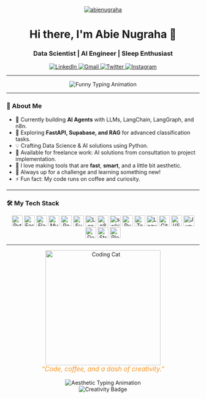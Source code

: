 <div align="center">
  <a href="https://github.com/Aabie">
    <img src="https://komarev.com/ghpvc/?username=abienugraha&label=Profile%20views&color=0e75b6&style=flat-square" alt="abienugraha" />
  </a>
  </div>

  <h1 align="center">Hi there, I'm Abie Nugraha 👋</h1>
  <h3 align="center">Data Scientist | AI Engineer | Sleep Enthusiast</h3>

  <p align="center">
    <a href="https://www.linkedin.com/in/aabienugraha/" target="_blank">
      <img src="https://img.shields.io/badge/LinkedIn-0077B5?style=for-the-badge&logo=linkedin&logoColor=white" alt="LinkedIn">
    </a>
    <a href="mailto:aabienugraha@gmail.com" target="_blank">
      <img src="https://img.shields.io/badge/Gmail-D14836?style=for-the-badge&logo=gmail&logoColor=white" alt="Gmail">
    </a>
    <a href="https://twitter.com/aabienugraha" target="_blank">
      <img src="https://img.shields.io/badge/Twitter-1DA1F2?style=for-the-badge&logo=twitter&logoColor=white" alt="Twitter">
    </a>
    <a href="https://www.instagram.com/aabienugraha/" target="_blank">
      <img src="https://img.shields.io/badge/Instagram-E4405F?style=for-the-badge&logo=instagram&logoColor=white" alt="Instagram">
    </a>
  </p>

---

  <p align="center">
    <img src="https://readme-typing-svg.demolab.com?font=Fira+Code&size=24&pause=1000&color=F7931E&center=true&vCenter=true&width=435&lines=I+code+so+my+coffee+doesn't+feel+lonely.;AI+is+my+spirit+animal.;%F0%9F%91%BD+%F0%9F%92%A1+%F0%9F%92%BB;Turning+data+into+magic.;Building+cool+stuff+with+cool+tech!;Stay+curious,+stay+creative." alt="Funny Typing Animation" />
  </p>

---

### 🚀 About Me

- 🔭 Currently building **AI Agents** with LLMs, LangChain, LangGraph, and n8n.
- 🌱 Exploring **FastAPI, Supabase, and RAG** for advanced classification tasks.
- 💡 Crafting Data Science & AI solutions using Python.
- 💼 Available for freelance work: AI solutions from consultation to project implementation.
- 🎨 I love making tools that are **fast**, **smart**, and a little bit aesthetic.
- 🧩 Always up for a challenge and learning something new!
- ⚡ Fun fact: My code runs on coffee and curiosity.

---

### 🛠️ My Tech Stack

  <p align="center">
    <img src="https://img.shields.io/badge/Python-3776AB?style=for-the-badge&logo=python&logoColor=white" height="28" alt="Python" />
    <img src="https://img.shields.io/badge/FastAPI-009688?style=for-the-badge&logo=fastapi&logoColor=white" height="28" alt="FastAPI" />
    <img src="https://img.shields.io/badge/Flask-000000?style=for-the-badge&logo=flask&logoColor=white" height="28" alt="Flask" />
    <img src="https://img.shields.io/badge/MySQL-4479A1?style=for-the-badge&logo=mysql&logoColor=white" height="28" alt="MySQL" />
    <img src="https://img.shields.io/badge/PostgreSQL-4169E1?style=for-the-badge&logo=postgresql&logoColor=white" height="28" alt="PostgreSQL" />
    <img src="https://img.shields.io/badge/Supabase-3ECF8E?style=for-the-badge&logo=supabase&logoColor=white" height="28" alt="Supabase" />
    <img src="https://img.shields.io/badge/LangChain-00C65E?style=for-the-badge" height="28" alt="LangChain" />
    <img src="https://img.shields.io/badge/n8n-121212?style=for-the-badge&logo=n8n&logoColor=white" height="28" alt="n8n" />
    <img src="https://img.shields.io/badge/scikit--learn-F7931E?style=for-the-badge&logo=scikit-learn&logoColor=white" height="28" alt="scikit-learn" />
    <img src="https://img.shields.io/badge/PyTorch-EE4C2C?style=for-the-badge&logo=pytorch&logoColor=white" height="28" alt="PyTorch" />
    <img src="https://img.shields.io/badge/TensorFlow-FF6F00?style=for-the-badge&logo=tensorflow&logoColor=white" height="28" alt="TensorFlow" />
    <img src="https://img.shields.io/badge/LazyPredict-252525?style=for-the-badge" height="28" alt="LazyPredict" />
    <img src="https://img.shields.io/badge/Git-F05032?style=for-the-badge&logo=git&logoColor=white" height="28" alt="Git" />
    <img src="https://img.shields.io/badge/VS%20Code-007ACC?style=for-the-badge&logo=visual-studio-code&logoColor=white" height="28" alt="VS Code" />
    <img src="https://img.shields.io/badge/Jupyter-F37626?style=for-the-badge&logo=jupyter&logoColor=white" height="28" alt="Jupyter" />
    <img src="https://img.shields.io/badge/Docker-2496ED?style=for-the-badge&logo=docker&logoColor=white" height="28" alt="Docker" />
    <img src="https://img.shields.io/badge/Streamlit-FF4B4B?style=for-the-badge&logo=streamlit&logoColor=white" height="28" alt="Streamlit" />
    <img src="https://img.shields.io/badge/Plotly-3F4F75?style=for-the-badge&logo=plotly&logoColor=white" height="28" alt="Plotly" />
  </p>

---

<p align="center">
  <img src="https://media.giphy.com/media/3o7aD2saalBwwftBIY/giphy.gif" width="300" alt="Coding Cat" />
  <br>
  <em style="font-size:1.2em; color:#F7931E;">“Code, coffee, and a dash of creativity.”</em>
  <br><br>
  <img src="https://readme-typing-svg.demolab.com?font=Fira+Code&size=22&pause=1000&color=3776AB&center=true&vCenter=true&width=320&lines=Stay+aesthetic.;Keep+coding.;Make+magic." alt="Aesthetic Typing Animation" />
  <br>
  <img src="https://img.shields.io/badge/Creativity-%23F7931E?style=flat-square&logo=star&logoColor=white" alt="Creativity Badge" />
</p>
